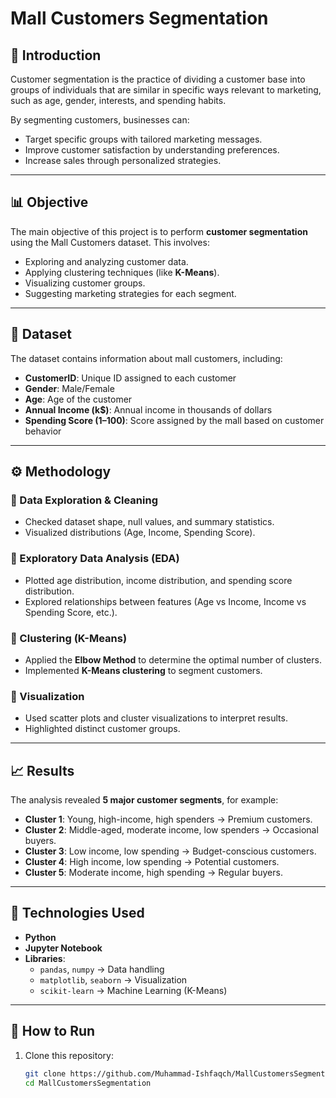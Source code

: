 # Mall Customers Segmentation  

## 📌 Introduction  

Customer segmentation is the practice of dividing a customer base into groups of individuals that are similar in specific ways relevant to marketing, such as age, gender, interests, and spending habits.  

By segmenting customers, businesses can:  
- Target specific groups with tailored marketing messages.  
- Improve customer satisfaction by understanding preferences.  
- Increase sales through personalized strategies.  

---

## 📊 Objective  

The main objective of this project is to perform **customer segmentation** using the Mall Customers dataset. This involves:  
- Exploring and analyzing customer data.  
- Applying clustering techniques (like **K-Means**).  
- Visualizing customer groups.  
- Suggesting marketing strategies for each segment.  

---

## 📂 Dataset  

The dataset contains information about mall customers, including:  
- **CustomerID**: Unique ID assigned to each customer  
- **Gender**: Male/Female  
- **Age**: Age of the customer  
- **Annual Income (k$)**: Annual income in thousands of dollars  
- **Spending Score (1–100)**: Score assigned by the mall based on customer behavior  

---

## ⚙️ Methodology  

### 🔹 Data Exploration & Cleaning  
- Checked dataset shape, null values, and summary statistics.  
- Visualized distributions (Age, Income, Spending Score).  

### 🔹 Exploratory Data Analysis (EDA)  
- Plotted age distribution, income distribution, and spending score distribution.  
- Explored relationships between features (Age vs Income, Income vs Spending Score, etc.).  

### 🔹 Clustering (K-Means)  
- Applied the **Elbow Method** to determine the optimal number of clusters.  
- Implemented **K-Means clustering** to segment customers.  

### 🔹 Visualization  
- Used scatter plots and cluster visualizations to interpret results.  
- Highlighted distinct customer groups.  

---

## 📈 Results  

The analysis revealed **5 major customer segments**, for example:  
- **Cluster 1**: Young, high-income, high spenders → Premium customers.  
- **Cluster 2**: Middle-aged, moderate income, low spenders → Occasional buyers.  
- **Cluster 3**: Low income, low spending → Budget-conscious customers.  
- **Cluster 4**: High income, low spending → Potential customers.  
- **Cluster 5**: Moderate income, high spending → Regular buyers.  

---

## 🚀 Technologies Used  

- **Python**  
- **Jupyter Notebook**  
- **Libraries**:  
  - `pandas`, `numpy` → Data handling  
  - `matplotlib`, `seaborn` → Visualization  
  - `scikit-learn` → Machine Learning (K-Means)  

---

## 📌 How to Run  

1. Clone this repository:  
   ```bash
   git clone https://github.com/Muhammad-Ishfaqch/MallCustomersSegmentation.git
   cd MallCustomersSegmentation


